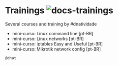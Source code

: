 # Trainings ![docs-trainings](https://img.shields.io/badge/docs-PtBR_trainings-green)
Several courses and training by #dnatividade

- mini-curso: Linux command line [pt-BR]
- mini-curso: Linux networks [pt-BR]
- mini-curso: iptables Easy and Useful [pt-BR]
- mini-curso: Mikrotik network config [pt-BR]

```
@dnat
```

